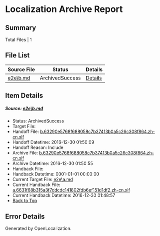 # <a name='report-top'></a> Localization Archive Report

## Summary
 Total Files | 1

## File List
 Source File | Status | Details 
 ----------- | ------ | ------- 
 [e2e\b.md](https://github.com/OpenLocalizationTestOrg/ol-test0/blob/6254abbb6bb5cab775b469c7d3e46e86edec4073/e2e/b.md) | ArchivedSuccess | [Details](#dd56caca7c5c9f236ab6d676bef6651db1d65abf2)

## Item Details
##### <a name='dd56caca7c5c9f236ab6d676bef6651db1d65abf2'></a> Source: [e2e\b.md](https://github.com/OpenLocalizationTestOrg/ol-test0/blob/6254abbb6bb5cab775b469c7d3e46e86edec4073/e2e/b.md)
* Status: ArchivedSuccess
* Target File: 
* Handoff File: [b.63290e5768f688058c7b37413b0a5c26c308f864.zh-cn.xlf](https://github.com/OpenLocalizationTestOrg/ol-test0-handoff/blob/c702427c804f2fc8bce4798818519ad73eee5c55/ol-handoff/OpenLocalizationTestOrg/ol-test0-zhcn/shujia/ht/b.63290e5768f688058c7b37413b0a5c26c308f864.zh-cn.xlf)
* Handoff Datetime: 2016-12-30 01:50:09
* Handoff Reason: Include
* Archive File: [b.63290e5768f688058c7b37413b0a5c26c308f864.zh-cn.xlf](https://github.com/OpenLocalizationTestOrg/ol-test0-handoff/blob/bcd0e19fe5ed9da5317538f8a31d5002dca957f0/ol-archive/OpenLocalizationTestOrg/ol-test0-zhcn/shujia/ht/b.63290e5768f688058c7b37413b0a5c26c308f864.zh-cn.xlf)
* Archive Datetime: 2016-12-30 01:50:55
* Handback File: 
* Handback Datetime: 0001-01-01 00:00:00
* Current Target File: [e2e\a.md](https://github.com/OpenLocalizationTestOrg/ol-test0-zhcn/blob/9b643128025b500b4df6324678ed6226dacb4a18/e2e/a.md)
* Current Handback File: [a.6631f68b315a3f7ddcdc141802fdb6ef151d1df2.zh-cn.xlf](https://github.com/OpenLocalizationTestOrg/ol-test0-handback/blob/44bf4758f496368918586555181b0ac02c4b5707/ol-handback/OpenLocalizationTestOrg/ol-test0-zhcn/shujia/ht/a.6631f68b315a3f7ddcdc141802fdb6ef151d1df2.zh-cn.xlf)
* Current Handback Datetime: 2016-12-30 01:48:57
* [Back to Top](#report-top)


## Error Details

Generated by OpenLocalization.
